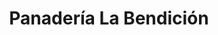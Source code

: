 ---
title: "Panadería La Bendición"
url: /puerto-de-san-jose/panaderia-la-bendicion/
shop: Bäckerei
---